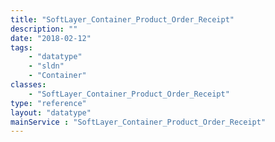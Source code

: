 ```yaml
---
title: "SoftLayer_Container_Product_Order_Receipt"
description: ""
date: "2018-02-12"
tags:
    - "datatype"
    - "sldn"
    - "Container"
classes:
    - "SoftLayer_Container_Product_Order_Receipt"
type: "reference"
layout: "datatype"
mainService : "SoftLayer_Container_Product_Order_Receipt"
---
```

